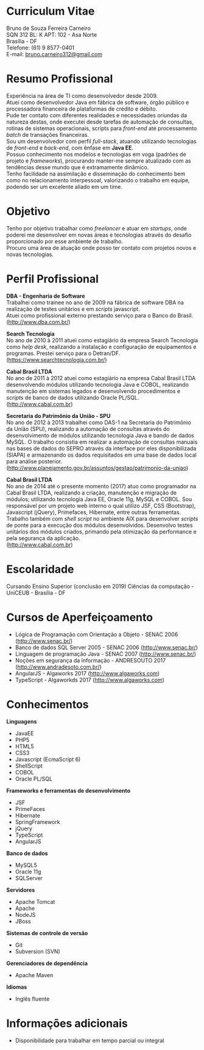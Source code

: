 # Curriculum Vitae

Bruno de Souza Ferreira Carneiro<br/>
SQN 312 BL: K APT: 102 - Asa Norte<br/>
Brasília - DF<br/>
Telefone: (61) 9 8577-0401<br/>
E-mail: bruno.carneiro312@gmail.com<br/>

# Resumo Profissional

Experiência na área de TI como desenvolvedor desde 2009.<br/>
Atuei como desenvolvedor Java em fábrica de software, órgão público e processadora financeira de plataformas de crédito e débito.<br/>
Pude ter contato com diferentes realidades e necessidades oriundas da natureza destas, onde executei desde tarefas de automação de consultas, rotinas de sistemas operacionais, scripts para <i>front-end</i> até processamento <i>batch</i> de transações financeiras.<br/>
Sou um desenvolvedor com perfil <i>full-stack</i>, atuando utilizando tecnologias de <i>front-end</i> e <i>back-end</i>, com ênfase em <b>Java EE</b>.<br/>
Possuo conhecimento nos modelos e tecnologias em voga (padrões de projeto e <i>frameworks</i>), procurando manter-me sempre atualizado com as tendências desse mundo que é extramamente dinâmico.<br/>
Tenho facilidade na assimilação e disseminação do conhecimento bem como no relacionamento interpessoal, valorizando o trabalho em equipe, podendo ser um excelente aliado em um time.

# Objetivo

Tenho por objetivo trabalhar como <i>freelancer</i> e atuar em <i>startups</i>, onde poderei me desenvolver em novas áreas e tecnologias através do desafio proporcionado por esse ambiente de trabalho.<br/>
Procuro uma área de atuação onde posso ter contato com projetos novos e novas tecnologias.

# Perfil Profissional

<b>DBA - Engenharia de Software</b><br/>
Trabalhei como trainee no ano de 2009 na fábrica de software DBA na realização de testes unitários e em <i>scripts</i> javascript.<br/> Atuei como profissional externo prestando serviço para o Banco do Brasil.<br/>
(<a href="http://www.dba.com.br/">http://www.dba.com.br/</a>)

<b>Search Tecnologia</b><br/>
No ano de 2010 à 2011 atuei como estagiário da empresa Search Tecnologia como <i>help desk</i>, realizando a instalação e configuração de equipamentos e programas. Prestei serviço para o Detran/DF.<br/>
(<a href="https://www.searchtecnologia.com.br/">https://www.searchtecnologia.com.br/</a>)

<b>Cabal Brasil LTDA</b><br/>
No ano de 2011 à 2012 atuei como estagiário na empresa Cabal Brasil LTDA desenvolvendo módulos utilizando tecnologia Java e COBOL, realizando manutenção em sistemas legados e desenvolvendo procedimentos e <i>scripts</i> de banco de dados utilizando Oracle PL/SQL.<br/>
(<a href="http://www.cabal.com.br">http://www.cabal.com.br</a>)

<b>Secretaria do Patrimônio da União - SPU</b></br>
No ano de 2012 à 2013 trabalhei como DAS-1 na Secretaria do Patrimônio da União (SPU), realizando a automação de consultas através do desenvolvimento de módulos utilizando tecnologia Java e bando de dados MySQL. O trabalho consistia em realizar a automação de consultas manuais nas bases de dados do SEPRO através da interface por eles disponibilizada (SIAPA) e armazenando os dados requisitados em uma base de dados local para análise posterior.<br/>
(<a href="http://www.planejamento.gov.br/assuntos/gestao/patrimonio-da-uniao">http://www.planejamento.gov.br/assuntos/gestao/patrimonio-da-uniao</a>)

<b>Cabal Brasil LTDA</b><br/>
No ano de 2014 até o presente momento (2017) atuo como programador na Cabal Brasil LTDA, realizando a criação, manutenção e migração de módulos; utilizando tecnologia Java EE, Oracle 11g, MySQL e COBOL.
Sou responsável por um projeto web interno o qual utilizo JSF, CSS (Bootstrap), Javascript (jQuery), Primefaces, Hibernate, entre outras ferramentas.
Trabalho também com <i>shell script</i> no ambiente AIX para desenvolver <i>scripts</i> de ponte para a execução dos módulos desenvolvidos.
Desenvolvo testes unitários dos módulos criados, primando pela otimização da performance e pela segurança da aplicação.<br/>
(<a href="http://www.cabal.com.br">http://www.cabal.com.br</a>)

# Escolaridade
Cursando Ensino Superior (conclusão em 2019)
Ciências da computação - UniCEUB - Brasília - DF

# Cursos de Aperfeiçoamento
- Lógica de Programação com Orientação a Objeto - SENAC 2006 (http://www.senac.br/)
- Banco de dados SQL Server 2005 - SENAC 2006 (http://www.senac.br/)
- Linguagem de programação Java - SENAC 2007 (http://www.senac.br/)
- Noções em segurança da informação - ANDRESOUTO 2017 (http://www.andradesoto.com.br/)
- AngularJS - Algaworks 2017 (http://www.algaworks.com)
- TypeScript - Algaworkds 2017 (http://www.algaworks.com)

# Conhecimentos
<b>Linguagens</b>
- JavaEE
- PHP5
- HTML5
- CSS3
- Javascript (EcmaScript 6)
- ShellScript
- COBOL
- Oracle PL/SQL

<b>Frameworks e ferramentas de desenvolvimento</b>
- JSF
- PrimeFaces
- Hibernate
- SpringFramework
- jQuery
- TypeScript
- AngularJS

<b>Banco de dados</b>
- MySQL5
- Oracle 11g
- SQLServer

<b>Servidores</b>
- Apache Tomcat
- Apache
- NodeJS
- JBoss

<b>Sistemas de controle de versão</b>
- Git
- Subversion (SVN)

<b>Gerenciadores de dependência</b>
- Apache Maven

<b>Idiomas</b>
- Inglês fluente

# Informações adicionais
- Disponibilidade para trabalhar em tempo parcial ou integral
